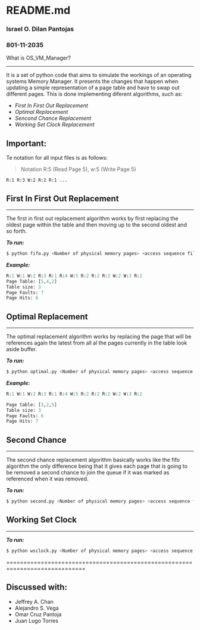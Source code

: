 # README.md
### Israel O. Dilan Pantojas
### 801-11-2035

What is OS_VM_Manager?
______________________

It is a set of python code that aims to simulate the workings of an operating systems 
Memory Manager. It presents the changes that happen when updating a simple 
representation of a page table and have to swap out different pages. This is done 
implementing diferent algorithms, such as:
+ *First In First Out Replacement*
+ *Optimal Replacement*
+ *Sencond Chance Replacement*
+ *Working Set Clock Replacement*

Important:
----------
Te notation for all input files is as follows:
> Notation R:5 (Read Page 5), w:5 (Write Page 5)

`R:1 R:3 W:2 R:2 R:1 ...`

## First In First Out Replacement
----------------------------------------------------------------------------

The first in first out replacement algorithm works by first replacing the 
oldest page within the table and then moving up to the second oldest and so 
forth.

**_To run:_**
```sh 
$ python fifo.py <Number of physical memory pages> <access sequence file>
```

**_Example:_**
```python
R:1 W:1 W:2 R:3 R:1 R:4 W:5 R:2 R:2 R:2 W:2 W:3 R:2
Page Table: [5,4,2]
Table size: 3
Page Faults: 7
Page Hits: 6
```
## Optimal Replacement
----------------------------------------------------------------------------

The optimal replacement algorithm works by replacing the page that will be  
references again the latest from all al the pages currently in the table look
aside buffer.

**_To run:_**
```sh 
$ python optimal.py <Number of physical memory pages> <access sequence file>
```

**_Example:_**
```python
R:1 W:1 W:2 R:3 R:1 R:4 W:5 R:2 R:2 R:2 W:2 W:3 R:2

Page table: [3,2,5]
Table size: 3
Page Faults: 6
Page Hits: 7
```

## Second Chance 
----------------------------------------------------------------------------

The second chance replacement algorithm basically works like the fifo 
algorithm the only difference being that it gives each page that is going to 
be removed a second chance to join the queue if it was marked as referenced
when it was removed.  

**_To run:_**
```sh
$ python second.py <Number of physical memory pages> <access sequence file>
```

## Working Set Clock
----------------------------------------------------------------------------

**_To run:_**
```sh
$ python wsclock.py <Number of physical memory pages> <access sequence file>
```

=============================================================================

## Discussed with:
+ Jeffrey A. Chan
+ Alejandro S. Vega
+ Omar Cruz Pantoja
+ Juan Lugo Torres